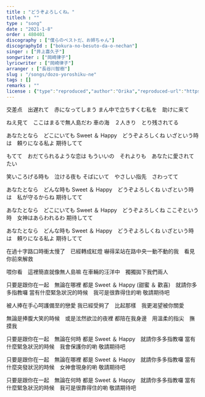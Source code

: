 ```yaml
---
title : "どうぞよろしくね。"
titlech : ""
type : "song"
date : "2021-1-8"
order : 480401
discography : ["僕らのベストだ、お姉ちゃん"]
discographyId : ["bokura-no-besuto-da-o-nechan"]
singer : ["井上喜久子"]
songwriter : ["岡崎律子"]
lyricwriter : ["岡崎律子"]
arranger : ["長谷川智樹"]
slug : "/songs/dozo-yoroshiku-ne"
tags : []
remarks : ""
license : {"type":"reproduced","author":"Orika","reproduced-url":"https://orikamushi.netlify.app","reproduced-website":"織歌蟲"}
---
```


交差点　出遅れて　赤になってしまう 
まん中で立ちすくむ私を　助けに来て 

ねえ見て　ここはまるで無人島だわ 
車の海　２人きり　とり残されてる 

あなたとなら　どこにいても 
Sweet ＆ Happy　どうぞよろしくね 
いざという時は　頼りになる私よ 
期待してて 

もてて　おだてられるような恋は 
もういいの　それよりも　あなたに愛されてたい 

笑いころげる時も　泣ける夜も 
そばにいて　やさしい指先　さわってて 

あなたとなら　どんな時も 
Sweet ＆ Happy　どうぞよろしくね 
いざという時は　私が守るからね 
期待してて 

あなたとなら　どこにいても 
Sweet ＆ Happy　どうぞよろしくね 
ここぞという時　女神はあらわれるわ 
期待してて 

あなたとなら　どんな時も 
Sweet ＆ Happy　どうぞよろしくね 
いざという時は　頼りになる私よ 
期待してて
      

<!-- 翻译 -->

在過十字路口時衝太慢了　已經轉成紅燈
嚇得呆站在路中央一動不動的我　看見你前來解救

喂你看　這裡簡直就像無人島嘛
在車輛的汪洋中　獨獨拋下我們兩人

只要是跟你在一起　無論在哪裡
都是 Sweet ＆ Happy (甜蜜 ＆ 歡喜)　就請你多多指教囉
當有什麼緊急狀況的時候　我可是很靠得住的喲
敬請期待吧

被人捧在手心呵護備至的戀愛
我已經受夠了　比起那樣　我更渴望被你關愛

無論是捧腹大笑的時候　或是泫然欲泣的夜裡
都陪在我身邊　用溫柔的指尖　撫摸我

只要是跟你在一起　無論在何時
都是 Sweet ＆ Happy　就請你多多指教囉
當有什麼緊急狀況的時候　我會保護你的喲
敬請期待吧

只要是跟你在一起　無論在哪裡
都是 Sweet ＆ Happy　就請你多多指教囉
當有什麼突發狀況的時候　女神會現身的喲
敬請期待吧

只要是跟你在一起　無論在何時
都是 Sweet ＆ Happy　就請你多多指教囉
當有什麼緊急狀況的時候　我可是很靠得住的喲
敬請期待吧